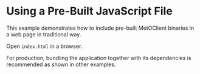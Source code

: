 # Using a Pre-Built JavaScript File

This example demonstrates how to include pre-built MetOClient binaries in a web page in traditional way.

Open `index.html` in a browser.

For production, bundling the application together with its dependencies is recommended as shown in other examples.
